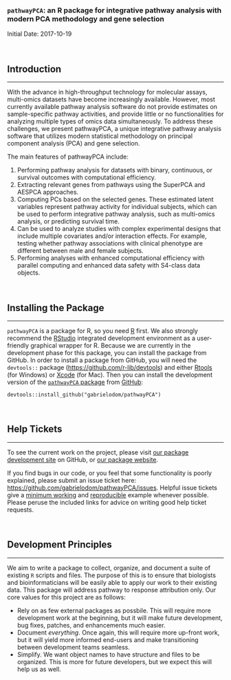 ### `pathwayPCA`:  an R package for integrative pathway analysis with modern PCA methodology and gene selection

Initial Date: 2017-10-19


<br>

## Introduction
*******************************************************************************
With the advance in high-throughput technology for molecular assays, multi-omics datasets have become increasingly available. However, most currently available pathway analysis software do not provide estimates on sample-specific pathway activities, and provide little or no functionalities for analyzing multiple types of omics data simultaneously. To address these challenges, we present pathwayPCA, a unique integrative pathway analysis software that utilizes modern statistical methodology on principal component analysis (PCA) and gene selection. 

The main features of pathwayPCA include: 

1.	Performing pathway analysis for datasets with binary, continuous, or survival outcomes with computational efficiency. 
2.	Extracting relevant genes from pathways using the SuperPCA and AESPCA approaches.
3.	Computing PCs based on the selected genes. These estimated latent variables represent pathway activity for individual subjects, which can be used to perform integrative pathway analysis, such as multi-omics analysis, or predicting survival time.
4.	Can be used to analyze studies with complex experimental designs that include multiple covariates and/or interaction effects. For example, testing whether pathway associations with clinical phenotype are different between male and female subjects.
5.	Performing analyses with enhanced computational efficiency with parallel computing and enhanced data safety with S4-class data objects.

<br>

## Installing the Package
*******************************************************************************
`pathwayPCA` is a package for R, so you need [R](https://cloud.r-project.org/) first. We also strongly recommend the [RStudio](https://www.rstudio.com/products/rstudio/download/) integrated development environment as a user-friendly graphical wrapper for R. Because we are currently in the development phase for this package, you can install the package from GitHub. In order to install a package from GitHub, you will need the `devtools::` package (https://github.com/r-lib/devtools) and either [Rtools](https://cran.r-project.org/bin/windows/Rtools/) (for Windows) or [Xcode](https://developer.apple.com/xcode/) (for Mac). Then you can install the development version of the [`pathwayPCA` package](https://github.com/gabrielodom/pathwayPCA) from [GitHub](https://github.com/):
```
devtools::install_github("gabrielodom/pathwayPCA")
```

<br>

## Help Tickets
*******************************************************************************
To see the current work on the project, please visit [our package development site](https://github.com/gabrielodom/pathwayPCA) on GitHub, or [our package website](https://gabrielodom.github.io/pathwayPCA/).

If you find bugs in our code, or you feel that some functionality is poorly explained, please submit an issue ticket here: https://github.com/gabrielodom/pathwayPCA/issues. Helpful issue tickets give a [minimum working](https://www.jaredknowles.com/journal/2013/5/27/writing-a-minimal-working-example-mwe-in-r) and [reproducible](http://adv-r.had.co.nz/Reproducibility.html) example whenever possible. Please peruse the included links for advice on writing good help ticket requests.

<br>

## Development Principles
*******************************************************************************

We aim to write a package to collect, organize, and document a suite of existing `R` scripts and files. The purpose of this is to ensure that biologists and bioinformaticians will be easily able to apply our work to their existing data. This package will address pathway to response attribution only. Our core values for this project are as follows:

  - Rely on as few external packages as possbile. This will require more development work at the beginning, but it will make future development, bug fixes, patches, and enhancements much easier.
  - Document *everything*. Once again, this will require more up-front work, but it will yield more informed end-users and make transitioning between development teams seamless.
  - Simplify. We want object names to have structure and files to be organized. This is more for future developers, but we expect this will help us as well.
